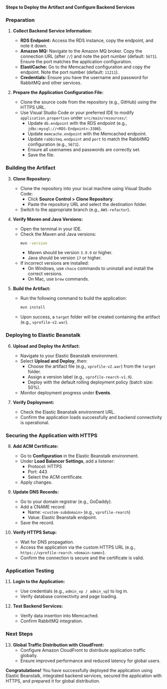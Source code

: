 **Steps to Deploy the Artifact and Configure Backend Services**

### **Preparation**
1. **Collect Backend Service Information:**
   - **RDS Endpoint:** Access the RDS instance, copy the endpoint, and note it down.
   - **Amazon MQ:** Navigate to the Amazon MQ broker. Copy the connection URL (after `//`) and note the port number (default: `5671`). Ensure the port matches the application configuration.
   - **ElastiCache:** Go to the Memcached configuration and copy the endpoint. Note the port number (default: `11211`).
   - **Credentials:** Ensure you have the username and password for RabbitMQ and other services.

2. **Prepare the Application Configuration File:**
   - Clone the source code from the repository (e.g., GitHub) using the HTTPS URL.
   - Use Visual Studio Code or your preferred IDE to modify `application.properties` under `src/main/resources/`:
     - Update `db.endpoint` with the RDS endpoint (e.g., `jdbc:mysql://<RDS-Endpoint>:3306`).
     - Update `memcache.endpoint` with the Memcached endpoint.
     - Update `rabbitmq.endpoint` and `port` to match the RabbitMQ configuration (e.g., `5671`).
     - Ensure all usernames and passwords are correctly set.
     - Save the file.

### **Building the Artifact**
3. **Clone Repository:**
   - Clone the repository into your local machine using Visual Studio Code:
     - Click **Source Control > Clone Repository**.
     - Paste the repository URL and select the destination folder.
   - Switch to the appropriate branch (e.g., `AWS-refactor`).

4. **Verify Maven and Java Versions:**
   - Open the terminal in your IDE.
   - Check the Maven and Java versions:
     ```bash
     mvn -version
     ```
     - Maven should be version `3.9.9` or higher.
     - Java should be version `17` or higher.
   - If incorrect versions are installed:
     - On Windows, use `choco` commands to uninstall and install the correct versions.
     - On Mac, use `brew` commands.

5. **Build the Artifact:**
   - Run the following command to build the application:
     ```bash
     mvn install
     ```
   - Upon success, a `target` folder will be created containing the artifact (e.g., `vprofile-v2.war`).

### **Deploying to Elastic Beanstalk**
6. **Upload and Deploy the Artifact:**
   - Navigate to your Elastic Beanstalk environment.
   - Select **Upload and Deploy**, then:
     - Choose the artifact file (e.g., `vprofile-v2.war`) from the `target` folder.
     - Assign a version label (e.g., `vprofile-rearch-v1.9`).
     - Deploy with the default rolling deployment policy (batch size: 50%).
   - Monitor deployment progress under **Events**.

7. **Verify Deployment:**
   - Check the Elastic Beanstalk environment URL.
   - Confirm the application loads successfully and backend connectivity is operational.

### **Securing the Application with HTTPS**
8. **Add ACM Certificate:**
   - Go to **Configuration** in the Elastic Beanstalk environment.
   - Under **Load Balancer Settings**, add a listener:
     - Protocol: HTTPS
     - Port: 443
     - Select the ACM certificate.
   - Apply changes.

9. **Update DNS Records:**
   - Go to your domain registrar (e.g., GoDaddy).
   - Add a CNAME record:
     - Name: `<custom-subdomain>` (e.g., `vprofile-rearch`)
     - Value: Elastic Beanstalk endpoint.
   - Save the record.

10. **Verify HTTPS Setup:**
    - Wait for DNS propagation.
    - Access the application via the custom HTTPS URL (e.g., `https://vprofile-rearch.<domain-name>`).
    - Confirm the connection is secure and the certificate is valid.

### **Application Testing**
11. **Login to the Application:**
    - Use credentials (e.g., `admin_vp / admin_vp`) to log in.
    - Verify database connectivity and page loading.

12. **Test Backend Services:**
    - Verify data insertion into Memcached.
    - Confirm RabbitMQ integration.

### **Next Steps**
13. **Global Traffic Distribution with CloudFront:**
    - Configure Amazon CloudFront to distribute application traffic globally.
    - Ensure improved performance and reduced latency for global users.

**Congratulations!** You have successfully deployed the application using Elastic Beanstalk, integrated backend services, secured the application with HTTPS, and prepared it for global distribution.

